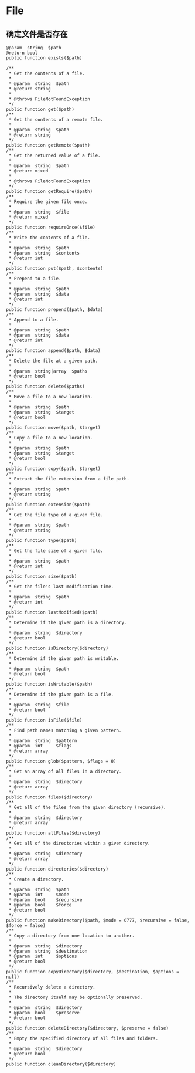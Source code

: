 File
============

## 确定文件是否存在

    @param  string  $path
    @return bool
    public function exists($path)

    /**
     * Get the contents of a file.
     *
     * @param  string  $path
     * @return string
     *
     * @throws FileNotFoundException
     */
    public function get($path)
    /**
     * Get the contents of a remote file.
     *
     * @param  string  $path
     * @return string
     */
    public function getRemote($path)
    /**
     * Get the returned value of a file.
     *
     * @param  string  $path
     * @return mixed
     *
     * @throws FileNotFoundException
     */
    public function getRequire($path)
    /**
     * Require the given file once.
     *
     * @param  string  $file
     * @return mixed
     */
    public function requireOnce($file)
    /**
     * Write the contents of a file.
     *
     * @param  string  $path
     * @param  string  $contents
     * @return int
     */
    public function put($path, $contents)
    /**
     * Prepend to a file.
     *
     * @param  string  $path
     * @param  string  $data
     * @return int
     */
    public function prepend($path, $data)
    /**
     * Append to a file.
     *
     * @param  string  $path
     * @param  string  $data
     * @return int
     */
    public function append($path, $data)
    /**
     * Delete the file at a given path.
     *
     * @param  string|array  $paths
     * @return bool
     */
    public function delete($paths)
    /**
     * Move a file to a new location.
     *
     * @param  string  $path
     * @param  string  $target
     * @return bool
     */
    public function move($path, $target)
    /**
     * Copy a file to a new location.
     *
     * @param  string  $path
     * @param  string  $target
     * @return bool
     */
    public function copy($path, $target)
    /**
     * Extract the file extension from a file path.
     *
     * @param  string  $path
     * @return string
     */
    public function extension($path)
    /**
     * Get the file type of a given file.
     *
     * @param  string  $path
     * @return string
     */
    public function type($path)
    /**
     * Get the file size of a given file.
     *
     * @param  string  $path
     * @return int
     */
    public function size($path)
    /**
     * Get the file's last modification time.
     *
     * @param  string  $path
     * @return int
     */
    public function lastModified($path)
    /**
     * Determine if the given path is a directory.
     *
     * @param  string  $directory
     * @return bool
     */
    public function isDirectory($directory)
    /**
     * Determine if the given path is writable.
     *
     * @param  string  $path
     * @return bool
     */
    public function isWritable($path)
    /**
     * Determine if the given path is a file.
     *
     * @param  string  $file
     * @return bool
     */
    public function isFile($file)
    /**
     * Find path names matching a given pattern.
     *
     * @param  string  $pattern
     * @param  int     $flags
     * @return array
     */
    public function glob($pattern, $flags = 0)
    /**
     * Get an array of all files in a directory.
     *
     * @param  string  $directory
     * @return array
     */
    public function files($directory)
    /**
     * Get all of the files from the given directory (recursive).
     *
     * @param  string  $directory
     * @return array
     */
    public function allFiles($directory)
    /**
     * Get all of the directories within a given directory.
     *
     * @param  string  $directory
     * @return array
     */
    public function directories($directory)
    /**
     * Create a directory.
     *
     * @param  string  $path
     * @param  int     $mode
     * @param  bool    $recursive
     * @param  bool    $force
     * @return bool
     */
    public function makeDirectory($path, $mode = 0777, $recursive = false, $force = false)
    /**
     * Copy a directory from one location to another.
     *
     * @param  string  $directory
     * @param  string  $destination
     * @param  int     $options
     * @return bool
     */
    public function copyDirectory($directory, $destination, $options = null)
    /**
     * Recursively delete a directory.
     *
     * The directory itself may be optionally preserved.
     *
     * @param  string  $directory
     * @param  bool    $preserve
     * @return bool
     */
    public function deleteDirectory($directory, $preserve = false)
    /**
     * Empty the specified directory of all files and folders.
     *
     * @param  string  $directory
     * @return bool
     */
    public function cleanDirectory($directory)